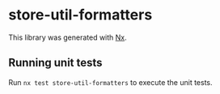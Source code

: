 # store-util-formatters

This library was generated with [Nx](https://nx.dev).

## Running unit tests

Run `nx test store-util-formatters` to execute the unit tests.
